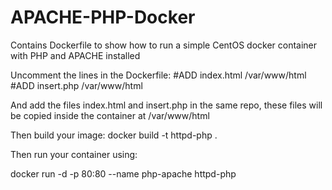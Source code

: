 # APACHE-PHP-Docker

Contains Dockerfile to show how to run a simple CentOS docker container with PHP and APACHE installed

Uncomment the lines in the Dockerfile:
#ADD index.html /var/www/html
#ADD insert.php /var/www/html

And add the files index.html and insert.php in the same repo, these files will be copied inside the container at /var/www/html

Then build your image:
docker build -t httpd-php . 

Then run your container using:

docker run -d -p 80:80 --name php-apache httpd-php
